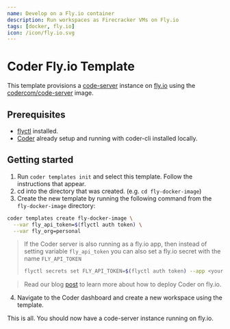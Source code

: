 ```yaml
---
name: Develop on a Fly.io container
description: Run workspaces as Firecracker VMs on Fly.io
tags: [docker, fly.io]
icon: /icon/fly.io.svg
---
```


# Coder Fly.io Template

This template provisions a [code-server](https://github.com/coder/code-server) instance on [fly.io](https://fly.io) using the [codercom/code-server](https://hub.docker.com/r/codercom/code-server) image.

## Prerequisites

- [flyctl](https://fly.io/docs/getting-started/installing-flyctl/) installed.
- [Coder](https://coder.com/) already setup and running with coder-cli installed locally.

## Getting started

1. Run `coder templates init` and select this template. Follow the instructions that appear.
2. cd into the directory that was created. (e.g. `cd fly-docker-image`)
3. Create the new template by running the following command from the `fly-docker-image` directory:

```bash
coder templates create fly-docker-image \
  --var fly_api_token=$(flyctl auth token) \
  --var fly_org=personal
```

> If the Coder server is also running as a fly.io app, then instead of setting variable `fly_api_token` you can also set a fly.io secret with the name `FLY_API_TOKEN`
>
> ```bash
> flyctl secrets set FLY_API_TOKEN=$(flyctl auth token) --app <your-coder-app-name>
> ```

> Read our blog [post](coder.com/blog/deploying-coder-on-fly-io) to learn more about how to deploy Coder on fly.io.

4. Navigate to the Coder dashboard and create a new workspace using the template.

This is all. You should now have a code-server instance running on fly.io.
